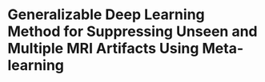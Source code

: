 # Generalizable Deep Learning Method for Suppressing Unseen and Multiple MRI Artifacts Using Meta-learning
